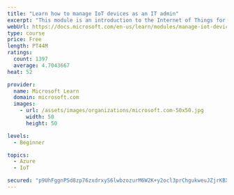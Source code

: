 ```yaml
---
title: "Learn how to manage IoT devices as an IT admin"
excerpt: "This module is an introduction to the Internet of Things for IT admins."
webUrl: https://docs.microsoft.com/en-us/learn/modules/manage-iot-devices/
type: course
price: Free
length: PT44M
ratings:
  count: 1397
  average: 4.7043667
heat: 52

provider:
  name: Microsoft Learn
  domain: microsoft.com
  images:
    - url: /assets/images/organizations/microsoft.com-50x50.jpg
      width: 50
      height: 50

levels:
  - Beginner

topics:
  - Azure
  - IoT

secured: "p9UhFggnPSd8zp76zxdrxyS6lwbzozurM6W2K+y2ocl3prChgukweuJZjrKBXkcHbjEegeF5F0d8DTfP2epjYqIUgqOVsWmSXJ3wtbi4isUr6KNFyaC7LOm1mtVGG6y7jvk0lki+fzL6FHR288CysaAHSpXeB4vTBG0Pwg+hnSKuuVyUXAshjXa/hqN5nTa2NtYvCM0gkXgyIeVX5u/W/wtphAShFCytzMHPbploIhbe5IlOOGbpbV/GIPNdsiFkjsUu0cOrlaTMyMF6d//TUK+TJY9XmoVpJ+MxHdYOA0hlyo34nfqt9U4gz205KC1o+emc5nZveI7wPno4jUjV5003v1IA/qCv94Mk0/jC+FxTZv7WEh6sDlj2KCSHogMjemKaypScXrq+HwqAZ2Lc9k/iaSzX6SYMF5Y/szLT2SU=;m85b89GqCebiU5MDhJwr9A=="
---
```


